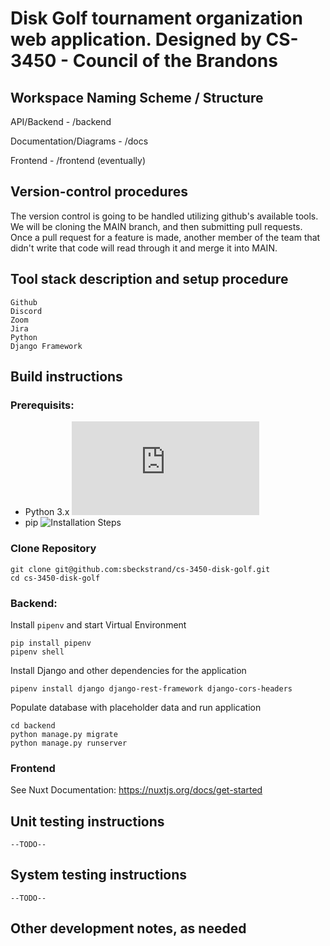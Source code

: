 # Disk Golf tournament organization web application. Designed by CS-3450 - Council of the Brandons

## Workspace Naming Scheme / Structure

API/Backend - /backend

Documentation/Diagrams - /docs

Frontend - /frontend (eventually)

## Version-control procedures

The version control is going to be handled utilizing github's available tools.  We will be cloning the MAIN branch, and then submitting pull requests.
Once a pull request for a feature is made, another member of the team that didn't write that code will read through it and merge it into MAIN.

## Tool stack description and setup procedure
	Github
	Discord
	Zoom
	Jira
	Python
	Django Framework

## Build instructions

### Prerequisits:

- Python 3.x ![Installation Steps](https://docs.python.org/3/using/index.html)
- pip ![Installation Steps](https://pip.pypa.io/en/stable/installation/)

### Clone Repository
```
git clone git@github.com:sbeckstrand/cs-3450-disk-golf.git
cd cs-3450-disk-golf
```

### Backend:

Install `pipenv` and start Virtual Environment

```
pip install pipenv
pipenv shell
```

Install Django and other dependencies for the application

```
pipenv install django django-rest-framework django-cors-headers
```

Populate database with placeholder data and run application
```
cd backend
python manage.py migrate
python manage.py runserver
```

### Frontend
See Nuxt Documentation: https://nuxtjs.org/docs/get-started

## Unit testing instructions
	--TODO--

## System testing instructions
	--TODO--
	
## Other development notes, as needed
	
